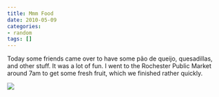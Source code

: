 ```yaml
---
title: Mmm Food
date: 2010-05-09
categories:
- random
tags: []
---
```

Today some friends came over to have some pão de queijo, quesadillas, and other stuff. It was a lot of fun. I went to the Rochester Public Market around 7am to get some fresh fruit, which we finished rather quickly.

![](/images/blgr/IMG_0667.JPG)
